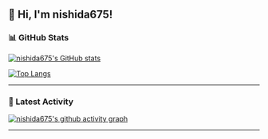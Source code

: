 ## 👋 Hi, I'm nishida675!

### 📊 GitHub Stats
[![nishida675's GitHub stats](https://github-readme-stats.vercel.app/api?username=nishida675&theme=vue-dark&show_icons=true)](https://github.com/nishida675/github-readme-stats)

[![Top Langs](https://github-readme-stats.vercel.app/api/top-langs/?username=nishida675&theme=vue-dark&show_icons=true&layout=compact)](https://github.com/nishida675/github-readme-stats)

---

### 📝 Latest Activity
[![nishida675's github activity graph](https://github-readme-activity-graph.vercel.app/graph?username=nishida675&theme=vue-dark)](https://github.com/nishida675)

---


